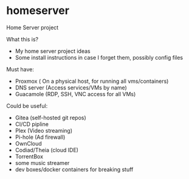 # homeserver
Home Server project

What this is?
- My home server project ideas
- Some install instructions in case I forget them, possibly config files


Must have:
  - Proxmox ( On a physical host, for running all vms/containers)
  - DNS server (Access services/VMs by name)
  - Guacamole (RDP, SSH, VNC access for all VMs)
 
Could be useful:
  - Gitea (self-hosted git repos)
  - CI/CD pipline
  - Plex (Video streaming)
  - Pi-hole (Ad firewall)
  - OwnCloud
  - Codiad/Theia (cloud IDE)
  - TorrentBox
  - some music streamer
  - dev boxes/docker containers for breaking stuff
